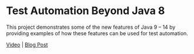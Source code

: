 # Test Automation Beyond Java 8

This project demonstrates some of the new features of Java 9 – 14 by providing examples of how these features can be used for test automation.

[Video](https://youtu.be/3DTHJCIt5hU) | [Blog Post](https://angiejones.tech/test-automation-beyond-java-8/)
